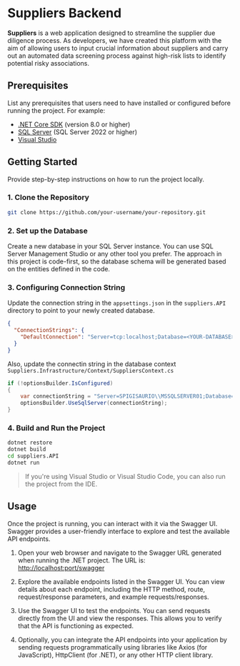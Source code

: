# Suppliers Backend

**Suppliers** is a web application designed to streamline the supplier due diligence process. As developers, we have created this platform with the aim of allowing users to input crucial information about suppliers and carry out an automated data screening process against high-risk lists to identify potential risky associations.

## Prerequisites

List any prerequisites that users need to have installed or configured before running the project. For example:

- [.NET Core SDK](https://dotnet.microsoft.com/download) (version 8.0 or higher)
- [SQL Server](https://www.microsoft.com/en-us/sql-server/sql-server-downloads) (SQL Server 2022 or higher)
- [Visual Studio](https://visualstudio.microsoft.com/)

## Getting Started

Provide step-by-step instructions on how to run the project locally.

### 1. Clone the Repository

```bash
git clone https://github.com/your-username/your-repository.git
```

### 2. Set up the Database
Create a new database in your SQL Server instance. You can use SQL Server Management Studio or any other tool you prefer. The approach in this project is code-first, so the database schema will be generated based on the entities defined in the code.

### 3. Configuring Connection String 
Update the connection string in the `appsettings.json` in the `suppliers.API` directory to point to your newly created database.
```json
{
  "ConnectionStrings": {
    "DefaultConnection": "Server=tcp:localhost;Database=<YOUR-DATABASE>;User=<YOUR-USERNAME>;Password=<YOUR-PASSWORD>;Encrypt=True;TrustServerCertificate=True;"
  }
}
```

Also, update the connectin string in the database context `Suppliers.Infrastructure/Context/SuppliersContext.cs`
```c#
if (!optionsBuilder.IsConfigured)
{
    var connectionString = "Server=SPIGISAURIO\\MSSQLSERVER01;Database=suppliers;Encrypt=false;Integrated Security=SSPI;persist security info=True;";
    optionsBuilder.UseSqlServer(connectionString);
}
```


### 4. Build and Run the Project

```bash
dotnet restore
dotnet build
cd suppliers.API
dotnet run
```
> If you're using Visual Studio or Visual Studio Code, you can also run the project from the IDE.

## Usage

Once the project is running, you can interact with it via the Swagger UI. Swagger provides a user-friendly interface to explore and test the available API endpoints.

1. Open your web browser and navigate to the Swagger URL generated when running the .NET project. The URL is: <a href="http://localhost:port/swagger" target="_blank" >http://localhost:port/swagger</a>

2. Explore the available endpoints listed in the Swagger UI. You can view details about each endpoint, including the HTTP method, route, request/response parameters, and example requests/responses.

3. Use the Swagger UI to test the endpoints. You can send requests directly from the UI and view the responses. This allows you to verify that the API is functioning as expected.

4. Optionally, you can integrate the API endpoints into your application by sending requests programmatically using libraries like Axios (for JavaScript), HttpClient (for .NET), or any other HTTP client library.



